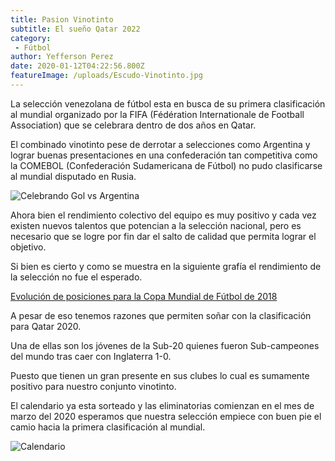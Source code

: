 ```yaml
---
title: Pasion Vinotinto
subtitle: El sueño Qatar 2022
category:
 - Fútbol
author: Yefferson Perez
date: 2020-01-12T04:22:56.800Z
featureImage: /uploads/Escudo-Vinotinto.jpg
---
```

 La selección venezolana de fútbol esta en busca de su primera clasificación al mundial organizado por la FIFA 
(Fédération Internationale de Football Association) que se celebrara dentro de dos años en Qatar.

El combinado vinotinto pese de derrotar a selecciones como Argentina y lograr buenas presentaciones en una confederación tan competitiva como la COMEBOL (Confederación Sudamericana de Fútbol) no pudo clasificarse al mundial disputado en Rusia. 

![Celebrando Gol vs Argentina](/uploads/celebrando-gol.jpg)

Ahora bien el rendimiento colectivo del equipo es muy positivo y cada vez existen nuevos talentos que potencian a la selección nacional, pero es necesario que se logre por fin dar el salto de calidad que permita lograr el objetivo.

Si bien es cierto y como se muestra en la siguiente grafía el rendimiento de la selección no fue el esperado.

[Evolución de posiciones para la Copa Mundial de Fútbol de 2018](https://public.flourish.studio/visualisation/302956/)


        

A pesar de eso tenemos razones que permiten soñar con la clasificación para  Qatar 2020.

Una de ellas son los jóvenes de la Sub-20 quienes fueron Sub-campeones del mundo tras caer con Inglaterra 1-0.

Puesto que tienen un gran presente en sus clubes lo cual es sumamente positivo para nuestro conjunto vinotinto. 

El calendario ya esta sorteado y las eliminatorias comienzan en el mes de marzo del 2020 esperamos que nuestra selección empiece con buen pie el camio hacia la primera clasificación al mundial. 

![Calendario](/uploads/Calendario-Vinotinto.jpeg)

